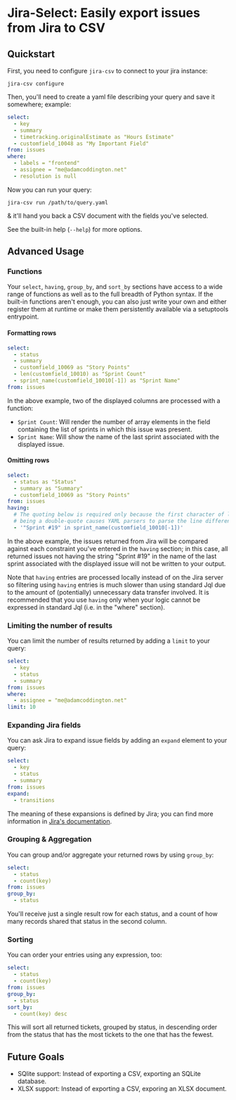# Jira-Select: Easily export issues from Jira to CSV

## Quickstart

First, you need to configure `jira-csv` to connect to your jira instance:

```
jira-csv configure
```

Then, you'll need to create a yaml file describing your query and save it
somewhere; example:

```yaml
select:
  - key
  - summary
  - timetracking.originalEstimate as "Hours Estimate"
  - customfield_10048 as "My Important Field"
from: issues
where:
  - labels = "frontend"
  - assignee = "me@adamcoddington.net"
  - resolution is null
```

Now you can run your query:

```
jira-csv run /path/to/query.yaml
```

& it'll hand you back a CSV document with the fields you've selected.

See the built-in help (`--help`) for more options.

## Advanced Usage

### Functions

Your `select`, `having`, `group_by`, and `sort_by` sections have access
to a wide range of functions as well as to the full breadth
of Python syntax. If the built-in functions aren't enough, you can
also just write your own and either register them at runtime or make
them persistently available via a setuptools entrypoint.

#### Formatting rows

```yaml
select:
  - status
  - summary
  - customfield_10069 as "Story Points"
  - len(customfield_10010) as "Sprint Count"
  - sprint_name(customfield_10010[-1]) as "Sprint Name"
from: issues
```

In the above example, two of the displayed columns are processed with
a function:

- `Sprint Count`: Will render the number of array elements in the field
  containing the list of sprints in which this issue was present.
- `Sprint Name`: Will show the name of the last sprint associated with
  the displayed issue.

#### Omitting rows

```yaml
select:
  - status as "Status"
  - summary as "Summary"
  - customfield_10069 as "Story Points"
from: issues
having:
  # The quoting below is required only because the first character of line
  # being a double-quote causes YAML parsers to parse the line differently
  - '"Sprint #19" in sprint_name(customfield_10010[-1])'
```

In the above example, the issues returned from Jira will be compared against
each constraint you've entered in the `having` section; in this case, all
returned issues not having the string "Sprint #19" in the name of the last
sprint associated with the displayed issue will not be written to your output.

Note that `having` entries are processed locally instead of on the
Jira server so filtering using `having` entries is much slower than
using standard Jql due to the amount of (potentially) unnecessary data
transfer involved. It is recommended that you use `having` only when
your logic cannot be expressed in standard Jql (i.e. in the "where" section).

### Limiting the number of results

You can limit the number of results returned by adding a `limit` to your query:

```yaml
select:
  - key
  - status
  - summary
from: issues
where:
  - assignee = "me@adamcoddington.net"
limit: 10
```

### Expanding Jira fields

You can ask Jira to expand issue fields by adding an `expand` element to your query:

```yaml
select:
  - key
  - status
  - summary
from: issues
expand:
  - transitions
```

The meaning of these expansions is defined by Jira; you can find more information
in [Jira's documentation](https://developer.atlassian.com/cloud/jira/platform/rest/v3/intro/#expansion).

### Grouping & Aggregation

You can group and/or aggregate your returned rows by using `group_by`:

```yaml
select:
  - status
  - count(key)
from: issues
group_by:
  - status
```

You'll receive just a single result row for each status, and a count
of how many records shared that status in the second column.

### Sorting

You can order your entries using any expression, too:

```yaml
select:
  - status
  - count(key)
from: issues
group_by:
  - status
sort_by:
  - count(key) desc
```

This will sort all returned tickets, grouped by status, in descending order
from the status that has the most tickets to the one that has the
fewest.

## Future Goals

- SQlite support: Instead of exporting a CSV, exporting an SQLite database.
- XLSX support: Instead of exporting a CSV, exporing an XLSX document.
